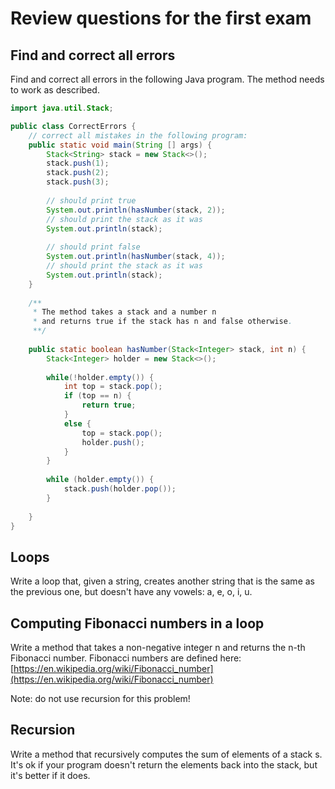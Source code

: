 # Review questions for the first exam

## Find and correct all errors
Find and correct all errors in the following
Java program. The method needs to work as described.
```java
import java.util.Stack;

public class CorrectErrors {
    // correct all mistakes in the following program:
    public static void main(String [] args) {
    	Stack<String> stack = new Stack<>();
    	stack.push(1);
    	stack.push(2);
    	stack.push(3);
    	
    	// should print true
    	System.out.println(hasNumber(stack, 2));
    	// should print the stack as it was
    	System.out.println(stack);
    	
    	// should print false
    	System.out.println(hasNumber(stack, 4));
    	// should print the stack as it was
    	System.out.println(stack);
    }
    
    /**
     * The method takes a stack and a number n
     * and returns true if the stack has n and false otherwise.
     **/
    
    public static boolean hasNumber(Stack<Integer> stack, int n) {
    	Stack<Integer> holder = new Stack<>();
    	
    	while(!holder.empty()) {
    		int top = stack.pop();
    		if (top == n) {
    			return true;
    		}
    		else {
    			top = stack.pop();
    			holder.push();
    		}
    	}
    	
    	while (holder.empty()) {
    		stack.push(holder.pop());
    	}
    	
    }
}

```

## Loops
Write a loop that, given a string, creates another
string that is the same as the previous one, but doesn't have
any vowels: a, e, o, i, u. 


## Computing Fibonacci numbers in a loop
Write a method that takes a non-negative integer n
and returns the n-th Fibonacci number.
Fibonacci numbers are defined here:
[https://en.wikipedia.org/wiki/Fibonacci_number](https://en.wikipedia.org/wiki/Fibonacci_number)

Note: do not use recursion for this problem!

## Recursion

Write a method that recursively computes the sum
of elements of a stack s. It's ok if your program
doesn't return the elements back into the stack,
but it's better if it does. 